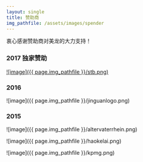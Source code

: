 ```yaml
---
layout: single
title: 赞助商
img_pathfile: /assets/images/spender
---
```


衷心感谢赞助商对美龙的大力支持！

### 2017 独家赞助

<a href="http://www.stbconsulting.de/"> 
![image]({{ page.img_pathfile }}/stb.png)
</a>

### 2016

![image]({{ page.img_pathfile }}/jinguanlogo.png)


### 2015

![image]({{ page.img_pathfile }}/altervaterrhein.png)


![image]({{ page.img_pathfile }}/haokelai.png)


![image]({{ page.img_pathfile }}/kpmg.png)
